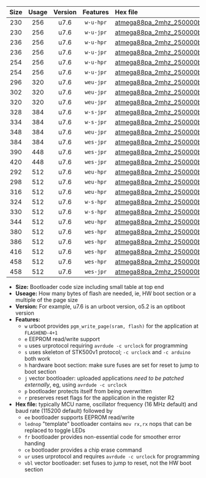 |Size|Usage|Version|Features|Hex file|
|:-:|:-:|:-:|:-:|:--|
|230|256|u7.6|`w-u-hpr`|[atmega88pa_2mhz_250000bps_ur.hex](https://raw.githubusercontent.com/stefanrueger/urboot/main/atmega88pa_2mhz_250000bps_ur.hex)|
|230|256|u7.6|`w-u-jpr`|[atmega88pa_2mhz_250000bps_ur_vbl.hex](https://raw.githubusercontent.com/stefanrueger/urboot/main/atmega88pa_2mhz_250000bps_ur_vbl.hex)|
|236|256|u7.6|`w-u-hpr`|[atmega88pa_2mhz_250000bps_lednop_ur.hex](https://raw.githubusercontent.com/stefanrueger/urboot/main/atmega88pa_2mhz_250000bps_lednop_ur.hex)|
|236|256|u7.6|`w-u-jpr`|[atmega88pa_2mhz_250000bps_lednop_ur_vbl.hex](https://raw.githubusercontent.com/stefanrueger/urboot/main/atmega88pa_2mhz_250000bps_lednop_ur_vbl.hex)|
|254|256|u7.6|`w-u-hpr`|[atmega88pa_2mhz_250000bps_lednop_fr_ur.hex](https://raw.githubusercontent.com/stefanrueger/urboot/main/atmega88pa_2mhz_250000bps_lednop_fr_ur.hex)|
|254|256|u7.6|`w-u-jpr`|[atmega88pa_2mhz_250000bps_lednop_fr_ur_vbl.hex](https://raw.githubusercontent.com/stefanrueger/urboot/main/atmega88pa_2mhz_250000bps_lednop_fr_ur_vbl.hex)|
|296|320|u7.6|`weu-jpr`|[atmega88pa_2mhz_250000bps_ee_ur_vbl.hex](https://raw.githubusercontent.com/stefanrueger/urboot/main/atmega88pa_2mhz_250000bps_ee_ur_vbl.hex)|
|302|320|u7.6|`weu-jpr`|[atmega88pa_2mhz_250000bps_ee_lednop_ur_vbl.hex](https://raw.githubusercontent.com/stefanrueger/urboot/main/atmega88pa_2mhz_250000bps_ee_lednop_ur_vbl.hex)|
|320|320|u7.6|`weu-jpr`|[atmega88pa_2mhz_250000bps_ee_lednop_fr_ur_vbl.hex](https://raw.githubusercontent.com/stefanrueger/urboot/main/atmega88pa_2mhz_250000bps_ee_lednop_fr_ur_vbl.hex)|
|328|384|u7.6|`w-s-jpr`|[atmega88pa_2mhz_250000bps_vbl.hex](https://raw.githubusercontent.com/stefanrueger/urboot/main/atmega88pa_2mhz_250000bps_vbl.hex)|
|334|384|u7.6|`w-s-jpr`|[atmega88pa_2mhz_250000bps_lednop_vbl.hex](https://raw.githubusercontent.com/stefanrueger/urboot/main/atmega88pa_2mhz_250000bps_lednop_vbl.hex)|
|348|384|u7.6|`weu-jpr`|[atmega88pa_2mhz_250000bps_ee_lednop_fr_ce_ur_vbl.hex](https://raw.githubusercontent.com/stefanrueger/urboot/main/atmega88pa_2mhz_250000bps_ee_lednop_fr_ce_ur_vbl.hex)|
|384|384|u7.6|`wes-jpr`|[atmega88pa_2mhz_250000bps_ee_vbl.hex](https://raw.githubusercontent.com/stefanrueger/urboot/main/atmega88pa_2mhz_250000bps_ee_vbl.hex)|
|390|448|u7.6|`wes-jpr`|[atmega88pa_2mhz_250000bps_ee_lednop_vbl.hex](https://raw.githubusercontent.com/stefanrueger/urboot/main/atmega88pa_2mhz_250000bps_ee_lednop_vbl.hex)|
|420|448|u7.6|`wes-jpr`|[atmega88pa_2mhz_250000bps_ee_lednop_fr_vbl.hex](https://raw.githubusercontent.com/stefanrueger/urboot/main/atmega88pa_2mhz_250000bps_ee_lednop_fr_vbl.hex)|
|292|512|u7.6|`weu-hpr`|[atmega88pa_2mhz_250000bps_ee_ur.hex](https://raw.githubusercontent.com/stefanrueger/urboot/main/atmega88pa_2mhz_250000bps_ee_ur.hex)|
|298|512|u7.6|`weu-hpr`|[atmega88pa_2mhz_250000bps_ee_lednop_ur.hex](https://raw.githubusercontent.com/stefanrueger/urboot/main/atmega88pa_2mhz_250000bps_ee_lednop_ur.hex)|
|316|512|u7.6|`weu-hpr`|[atmega88pa_2mhz_250000bps_ee_lednop_fr_ur.hex](https://raw.githubusercontent.com/stefanrueger/urboot/main/atmega88pa_2mhz_250000bps_ee_lednop_fr_ur.hex)|
|324|512|u7.6|`w-s-hpr`|[atmega88pa_2mhz_250000bps.hex](https://raw.githubusercontent.com/stefanrueger/urboot/main/atmega88pa_2mhz_250000bps.hex)|
|330|512|u7.6|`w-s-hpr`|[atmega88pa_2mhz_250000bps_lednop.hex](https://raw.githubusercontent.com/stefanrueger/urboot/main/atmega88pa_2mhz_250000bps_lednop.hex)|
|344|512|u7.6|`weu-hpr`|[atmega88pa_2mhz_250000bps_ee_lednop_fr_ce_ur.hex](https://raw.githubusercontent.com/stefanrueger/urboot/main/atmega88pa_2mhz_250000bps_ee_lednop_fr_ce_ur.hex)|
|380|512|u7.6|`wes-hpr`|[atmega88pa_2mhz_250000bps_ee.hex](https://raw.githubusercontent.com/stefanrueger/urboot/main/atmega88pa_2mhz_250000bps_ee.hex)|
|386|512|u7.6|`wes-hpr`|[atmega88pa_2mhz_250000bps_ee_lednop.hex](https://raw.githubusercontent.com/stefanrueger/urboot/main/atmega88pa_2mhz_250000bps_ee_lednop.hex)|
|416|512|u7.6|`wes-hpr`|[atmega88pa_2mhz_250000bps_ee_lednop_fr.hex](https://raw.githubusercontent.com/stefanrueger/urboot/main/atmega88pa_2mhz_250000bps_ee_lednop_fr.hex)|
|458|512|u7.6|`wes-hpr`|[atmega88pa_2mhz_250000bps_ee_lednop_fr_ce.hex](https://raw.githubusercontent.com/stefanrueger/urboot/main/atmega88pa_2mhz_250000bps_ee_lednop_fr_ce.hex)|
|458|512|u7.6|`wes-jpr`|[atmega88pa_2mhz_250000bps_ee_lednop_fr_ce_vbl.hex](https://raw.githubusercontent.com/stefanrueger/urboot/main/atmega88pa_2mhz_250000bps_ee_lednop_fr_ce_vbl.hex)|

- **Size:** Bootloader code size including small table at top end
- **Useage:** How many bytes of flash are needed, ie, HW boot section or a multiple of the page size
- **Version:** For example, u7.6 is an urboot version, o5.2 is an optiboot version
- **Features:**
  + `w` urboot provides `pgm_write_page(sram, flash)` for the application at `FLASHEND-4+1`
  + `e` EEPROM read/write support
  + `u` uses urprotocol requiring `avrdude -c urclock` for programming
  + `s` uses skeleton of STK500v1 protocol; `-c urclock` and `-c arduino` both work
  + `h` hardware boot section: make sure fuses are set for reset to jump to boot section
  + `j` vector bootloader: uploaded applications *need to be patched externally*, eg, using `avrdude -c urclock`
  + `p` bootloader protects itself from being overwritten
  + `r` preserves reset flags for the application in the register R2
- **Hex file:** typically MCU name, oscillator frequency (16 MHz default) and baud rate (115200 default) followed by
  + `ee` bootloader supports EEPROM read/write
  + `lednop` "template" bootloader contains `mov rx,rx` nops that can be replaced to toggle LEDs
  + `fr` bootloader provides non-essential code for smoother error handing
  + `ce` bootloader provides a chip erase command
  + `ur` uses urprotocol and requires `avrdude -c urclock` for programming
  + `vbl` vector bootloader: set fuses to jump to reset, not the HW boot section
